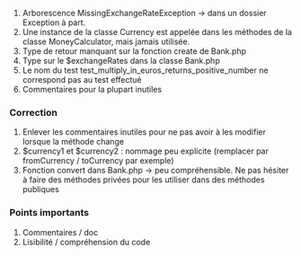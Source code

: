 1. Arborescence MissingExchangeRateException → dans un dossier Exception à part.
2. Une instance de la classe Currency est appelée dans les méthodes de la classe MoneyCalculator, mais jamais utilisée.
3. Type de retour manquant sur la fonction create de Bank.php
4. Type sur le $exchangeRates dans la classe Bank.php
5. Le nom du test test_multiply_in_euros_returns_positive_number ne correspond pas au test effectué
6. Commentaires pour la plupart inutiles

### Correction

1. Enlever les commentaires inutiles pour ne pas avoir à les modifier lorsque la méthode change
2. $currency1 et $currency2 : nommage peu explicite (remplacer par fromCurrency / toCurrency par exemple)
3. Fonction convert dans Bank.php → peu compréhensible. Ne pas hésiter à faire des méthodes privées pour les utiliser
   dans des méthodes publiques

### Points importants

1. Commentaires / doc
2. Lisibilité / compréhension du code
